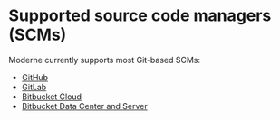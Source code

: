 # Supported source code managers (SCMs)

Moderne currently supports most Git-based SCMs:

* [GitHub](https://github.com/)
* [GitLab](https://about.gitlab.com/)
* [Bitbucket Cloud](https://bitbucket.org/product/premium)
* [Bitbucket Data Center and Server](https://confluence.atlassian.com/bitbucketserver/bitbucket-data-center-872143591.html)
